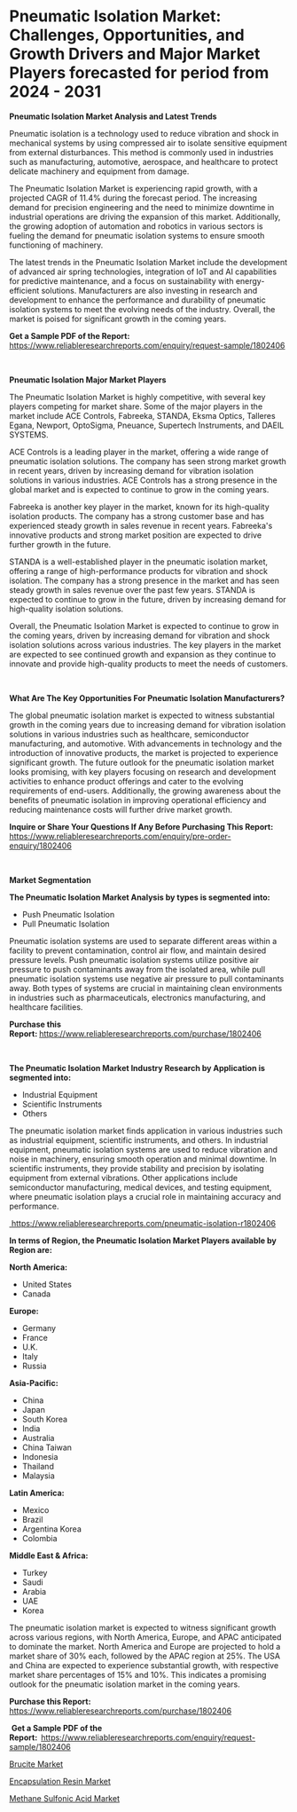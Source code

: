 <p><h1>Pneumatic Isolation Market: Challenges, Opportunities, and Growth Drivers and Major Market Players forecasted for period from 2024 - 2031</h1></p><p><strong>Pneumatic Isolation Market Analysis and Latest Trends</strong></p>
<p><p>Pneumatic isolation is a technology used to reduce vibration and shock in mechanical systems by using compressed air to isolate sensitive equipment from external disturbances. This method is commonly used in industries such as manufacturing, automotive, aerospace, and healthcare to protect delicate machinery and equipment from damage. </p><p>The Pneumatic Isolation Market is experiencing rapid growth, with a projected CAGR of 11.4% during the forecast period. The increasing demand for precision engineering and the need to minimize downtime in industrial operations are driving the expansion of this market. Additionally, the growing adoption of automation and robotics in various sectors is fueling the demand for pneumatic isolation systems to ensure smooth functioning of machinery.</p><p>The latest trends in the Pneumatic Isolation Market include the development of advanced air spring technologies, integration of IoT and AI capabilities for predictive maintenance, and a focus on sustainability with energy-efficient solutions. Manufacturers are also investing in research and development to enhance the performance and durability of pneumatic isolation systems to meet the evolving needs of the industry. Overall, the market is poised for significant growth in the coming years.</p></p>
<p><strong>Get a Sample PDF of the Report:&nbsp;</strong> <a href="https://www.reliableresearchreports.com/enquiry/request-sample/1802406">https://www.reliableresearchreports.com/enquiry/request-sample/1802406</a></p>
<p>&nbsp;</p>
<p><strong>Pneumatic Isolation Major Market Players</strong></p>
<p><p>The Pneumatic Isolation Market is highly competitive, with several key players competing for market share. Some of the major players in the market include ACE Controls, Fabreeka, STANDA, Eksma Optics, Talleres Egana, Newport, OptoSigma, Pneuance, Supertech Instruments, and DAEIL SYSTEMS.</p><p>ACE Controls is a leading player in the market, offering a wide range of pneumatic isolation solutions. The company has seen strong market growth in recent years, driven by increasing demand for vibration isolation solutions in various industries. ACE Controls has a strong presence in the global market and is expected to continue to grow in the coming years.</p><p>Fabreeka is another key player in the market, known for its high-quality isolation products. The company has a strong customer base and has experienced steady growth in sales revenue in recent years. Fabreeka's innovative products and strong market position are expected to drive further growth in the future.</p><p>STANDA is a well-established player in the pneumatic isolation market, offering a range of high-performance products for vibration and shock isolation. The company has a strong presence in the market and has seen steady growth in sales revenue over the past few years. STANDA is expected to continue to grow in the future, driven by increasing demand for high-quality isolation solutions.</p><p>Overall, the Pneumatic Isolation Market is expected to continue to grow in the coming years, driven by increasing demand for vibration and shock isolation solutions across various industries. The key players in the market are expected to see continued growth and expansion as they continue to innovate and provide high-quality products to meet the needs of customers.</p></p>
<p>&nbsp;</p>
<p><strong>What Are The Key Opportunities For Pneumatic Isolation Manufacturers?</strong></p>
<p><p>The global pneumatic isolation market is expected to witness substantial growth in the coming years due to increasing demand for vibration isolation solutions in various industries such as healthcare, semiconductor manufacturing, and automotive. With advancements in technology and the introduction of innovative products, the market is projected to experience significant growth. The future outlook for the pneumatic isolation market looks promising, with key players focusing on research and development activities to enhance product offerings and cater to the evolving requirements of end-users. Additionally, the growing awareness about the benefits of pneumatic isolation in improving operational efficiency and reducing maintenance costs will further drive market growth.</p></p>
<p><strong>Inquire or Share Your Questions If Any Before Purchasing This Report:</strong> <a href="https://www.reliableresearchreports.com/enquiry/pre-order-enquiry/1802406">https://www.reliableresearchreports.com/enquiry/pre-order-enquiry/1802406</a></p>
<p>&nbsp;</p>
<p><strong>Market Segmentation</strong></p>
<p><strong>The Pneumatic Isolation Market Analysis by types is segmented into:</strong></p>
<p><ul><li>Push Pneumatic Isolation</li><li>Pull Pneumatic Isolation</li></ul></p>
<p><p>Pneumatic isolation systems are used to separate different areas within a facility to prevent contamination, control air flow, and maintain desired pressure levels. Push pneumatic isolation systems utilize positive air pressure to push contaminants away from the isolated area, while pull pneumatic isolation systems use negative air pressure to pull contaminants away. Both types of systems are crucial in maintaining clean environments in industries such as pharmaceuticals, electronics manufacturing, and healthcare facilities.</p></p>
<p><strong>Purchase this Report:&nbsp;</strong><a href="https://www.reliableresearchreports.com/purchase/1802406">https://www.reliableresearchreports.com/purchase/1802406</a></p>
<p>&nbsp;</p>
<p><strong>The Pneumatic Isolation Market Industry Research by Application is segmented into:</strong></p>
<p><ul><li>Industrial Equipment</li><li>Scientific Instruments</li><li>Others</li></ul></p>
<p><p>The pneumatic isolation market finds application in various industries such as industrial equipment, scientific instruments, and others. In industrial equipment, pneumatic isolation systems are used to reduce vibration and noise in machinery, ensuring smooth operation and minimal downtime. In scientific instruments, they provide stability and precision by isolating equipment from external vibrations. Other applications include semiconductor manufacturing, medical devices, and testing equipment, where pneumatic isolation plays a crucial role in maintaining accuracy and performance.</p></p>
<p><a href="https://www.reliableresearchreports.com/pneumatic-isolation-r1802406">&nbsp;https://www.reliableresearchreports.com/pneumatic-isolation-r1802406</a></p>
<p><strong>In terms of Region, the Pneumatic Isolation Market Players available by Region are:</strong></p>
<p>
    <p> <strong> North America: </strong>
        <ul>
            <li>United States</li>
            <li>Canada</li>
        </ul>
        </p> 
    <p> <strong> Europe: </strong>
        <ul>
            <li>Germany</li>
            <li>France</li>
            <li>U.K.</li>
            <li>Italy</li>
            <li>Russia</li>
        </ul>
        </p> 
    <p> <strong> Asia-Pacific: </strong>
        <ul>
            <li>China</li>
            <li>Japan</li>
            <li>South Korea</li>
            <li>India</li>
            <li>Australia</li>
            <li>China Taiwan</li>
            <li>Indonesia</li>
            <li>Thailand</li>
            <li>Malaysia</li>
        </ul>
        </p> 
    <p> <strong> Latin America: </strong>
        <ul>
            <li>Mexico</li>
            <li>Brazil</li>
            <li>Argentina Korea</li>
            <li>Colombia</li>
        </ul>
        </p> 
    <p> <strong> Middle East & Africa: </strong>
        <ul>
            <li>Turkey</li>
            <li>Saudi</li>
            <li>Arabia</li>
            <li>UAE</li>
            <li>Korea</li>
        </ul>
    </p>
    </p>
<p><p>The pneumatic isolation market is expected to witness significant growth across various regions, with North America, Europe, and APAC anticipated to dominate the market. North America and Europe are projected to hold a market share of 30% each, followed by the APAC region at 25%. The USA and China are expected to experience substantial growth, with respective market share percentages of 15% and 10%. This indicates a promising outlook for the pneumatic isolation market in the coming years.</p></p>
<p><strong>Purchase this Report: </strong><a href="https://www.reliableresearchreports.com/purchase/1802406">https://www.reliableresearchreports.com/purchase/1802406</a></p>
<p>&nbsp;<strong>Get a Sample PDF of the Report:&nbsp;&nbsp;</strong><a href="https://www.reliableresearchreports.com/enquiry/request-sample/1802406">https://www.reliableresearchreports.com/enquiry/request-sample/1802406</a></p>
<p><strong></strong></p>
<p><p><a href="https://www.linkedin.com/pulse/brucite-market-size-growing-forecasted-period-from-2024-lb2vf?trackingId=4vUfxY%2BZYcOHqI2Pt02dFA%3D%3D">Brucite Market</a></p><p><a href="https://www.linkedin.com/pulse/global-encapsulation-resin-market-types-applications-major-7o0if?trackingId=Y2oNdxNKy%2BCnkmlGDV0C6Q%3D%3D">Encapsulation Resin Market</a></p><p><a href="https://www.linkedin.com/pulse/methane-sulfonic-acid-market-size-share-global-analysis-0n8hf?trackingId=8bXkTDBjWWdhOTr7vufzGQ%3D%3D">Methane Sulfonic Acid Market</a></p></p>